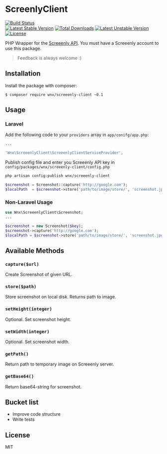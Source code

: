 # ScreenlyClient

[![Build Status](https://travis-ci.org/stefanzweifel/ScreeenlyClient.svg)](https://travis-ci.org/stefanzweifel/ScreeenlyClient)<br>
[![Latest Stable Version](https://poser.pugx.org/wnx/screeenly-client/v/stable.svg)](https://packagist.org/packages/wnx/screeenly-client) [![Total Downloads](https://poser.pugx.org/wnx/screeenly-client/downloads.svg)](https://packagist.org/packages/wnx/screeenly-client) [![Latest Unstable Version](https://poser.pugx.org/wnx/screeenly-client/v/unstable.svg)](https://packagist.org/packages/wnx/screeenly-client) [![License](https://poser.pugx.org/wnx/screeenly-client/license.svg)](https://packagist.org/packages/wnx/screeenly-client)

PHP Wrapper for the [Screeenly API](http://screeenly.com). You must have a Screeenly account to use this package.
> Feedback is always welcome :)

## Installation

Install the package with composer:

```
$ composer require wnx/screeenly-client ~0.1
```

## Usage

### Laravel

Add the following code to your `providers` array in `app/conifg/app.php`:

```php
...

'Wnx\ScreeenlyClient\ScreeenlyClientServiceProvider',
```

Publish config file and enter you Screeenly API key in `config/packages/wnx/screeenly-client/config.php`

```bash
php artisan config:publish wnx/screeenly-client
```

```php
$screenshot = Screenshot::capture('http://google.com');
$localPath  = $screenshot->store('path/to/image/store/', 'screenshot.jpg');
```

### Non-Laravel Usage

```php
use Wnx\ScreeenlyClient\Screenshot;
...

$screenshot = new Screenshot($key);
$screenshot->capture('http://google.com');
$localPath = $screenshot->store('path/to/image/store/', 'screenshot.jpg');
```

## Available Methods

### `capture($url)`

Create Screenshot of given URL.

### `store($path)`

Store screenshot on local disk. Returns path to image.

### `setHeight(integer)`

Optional. Set screenshot height.

### `setWidth(integer)`

Optional. Set screenshot width.

### `getPath()`

Return path to temporary image on Screeenly server.

### `getBase64()`

Return base64-string for screenshot.

## Bucket list

- Improve code structure
- Write tests

## License

MIT